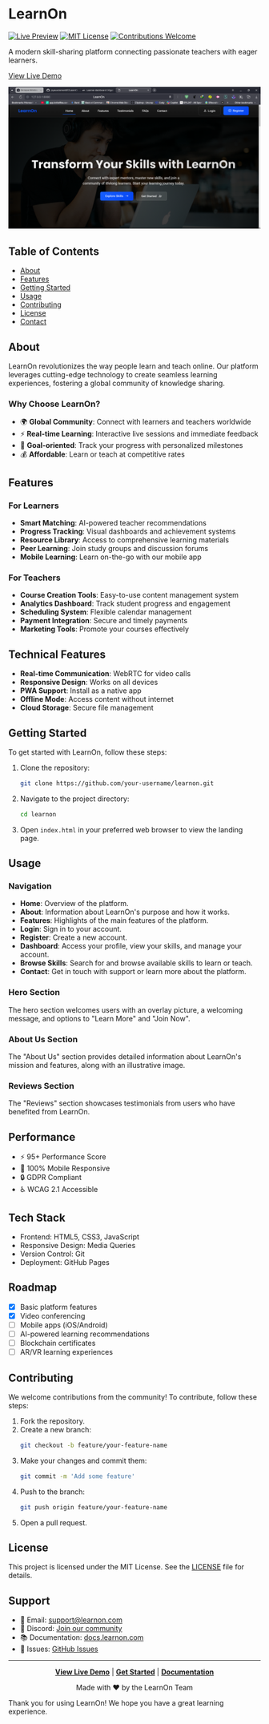 # LearnOn

[![Live Preview](https://img.shields.io/badge/Live%20Preview-View%20Site-blue)](https://learnon-demo.netlify.app)
[![MIT License](https://img.shields.io/badge/License-MIT-green.svg)](https://choosealicense.com/licenses/mit/)
[![Contributions Welcome](https://img.shields.io/badge/Contributions-Welcome-brightgreen.svg)](CONTRIBUTING.md)

A modern skill-sharing platform connecting passionate teachers with eager learners.

[View Live Demo](https://joyeuxclement87.github.io/LearnOn/)

![LearnOn Platform Preview](./img/preview.png)

## Table of Contents

- [About](#about)
- [Features](#features)
- [Getting Started](#getting-started)
- [Usage](#usage)
- [Contributing](#contributing)
- [License](#license)
- [Contact](#contact)

## About

LearnOn revolutionizes the way people learn and teach online. Our platform leverages cutting-edge technology to create seamless learning experiences, fostering a global community of knowledge sharing.

### Why Choose LearnOn?

- 🌍 **Global Community**: Connect with learners and teachers worldwide
- ⚡ **Real-time Learning**: Interactive live sessions and immediate feedback
- 🎯 **Goal-oriented**: Track your progress with personalized milestones
- 💰 **Affordable**: Learn or teach at competitive rates

## Features

### For Learners
- **Smart Matching**: AI-powered teacher recommendations
- **Progress Tracking**: Visual dashboards and achievement systems
- **Resource Library**: Access to comprehensive learning materials
- **Peer Learning**: Join study groups and discussion forums
- **Mobile Learning**: Learn on-the-go with our mobile app

### For Teachers
- **Course Creation Tools**: Easy-to-use content management system
- **Analytics Dashboard**: Track student progress and engagement
- **Scheduling System**: Flexible calendar management
- **Payment Integration**: Secure and timely payments
- **Marketing Tools**: Promote your courses effectively

## Technical Features
- **Real-time Communication**: WebRTC for video calls
- **Responsive Design**: Works on all devices
- **PWA Support**: Install as a native app
- **Offline Mode**: Access content without internet
- **Cloud Storage**: Secure file management

## Getting Started

To get started with LearnOn, follow these steps:

1. Clone the repository:
    ```sh
    git clone https://github.com/your-username/learnon.git
    ```
2. Navigate to the project directory:
    ```sh
    cd learnon
    ```
3. Open `index.html` in your preferred web browser to view the landing page.

## Usage

### Navigation

- **Home**: Overview of the platform.
- **About**: Information about LearnOn's purpose and how it works.
- **Features**: Highlights of the main features of the platform.
- **Login**: Sign in to your account.
- **Register**: Create a new account.
- **Dashboard**: Access your profile, view your skills, and manage your account.
- **Browse Skills**: Search for and browse available skills to learn or teach.
- **Contact**: Get in touch with support or learn more about the platform.

### Hero Section

The hero section welcomes users with an overlay picture, a welcoming message, and options to "Learn More" and "Join Now".

### About Us Section

The "About Us" section provides detailed information about LearnOn's mission and features, along with an illustrative image.

### Reviews Section

The "Reviews" section showcases testimonials from users who have benefited from LearnOn.

## Performance

- ⚡ 95+ Performance Score
- 📱 100% Mobile Responsive
- 🔒 GDPR Compliant
- ♿ WCAG 2.1 Accessible

## Tech Stack

- Frontend: HTML5, CSS3, JavaScript
- Responsive Design: Media Queries
- Version Control: Git
- Deployment: GitHub Pages

## Roadmap

- [x] Basic platform features
- [x] Video conferencing
- [ ] Mobile apps (iOS/Android)
- [ ] AI-powered learning recommendations
- [ ] Blockchain certificates
- [ ] AR/VR learning experiences

## Contributing

We welcome contributions from the community! To contribute, follow these steps:

1. Fork the repository.
2. Create a new branch:
    ```sh
    git checkout -b feature/your-feature-name
    ```
3. Make your changes and commit them:
    ```sh
    git commit -m 'Add some feature'
    ```
4. Push to the branch:
    ```sh
    git push origin feature/your-feature-name
    ```
5. Open a pull request.

## License

This project is licensed under the MIT License. See the [LICENSE](LICENSE) file for details.

## Support

- 📧 Email: [support@learnon.com](mailto:support@learnon.com)
- 💬 Discord: [Join our community](https://discord.gg/learnon)
- 📚 Documentation: [docs.learnon.com](https://docs.learnon.com)
- 🐛 Issues: [GitHub Issues](https://github.com/your-username/learnon/issues)

---

<div align="center">

**[View Live Demo](https://learnon-demo.netlify.app)** | **[Get Started](#getting-started)** | **[Documentation](https://docs.learnon.com)**

Made with ❤️ by the LearnOn Team

</div>

Thank you for using LearnOn! We hope you have a great learning experience.
